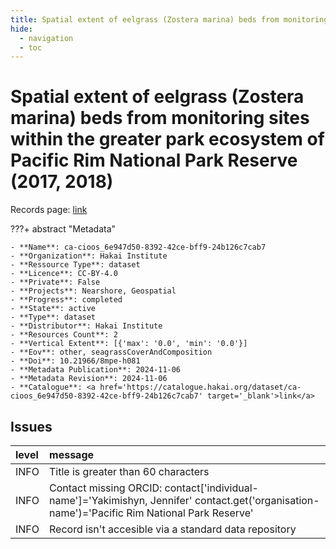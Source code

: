 ```yaml
---
title: Spatial extent of eelgrass (Zostera marina) beds from monitoring sites within the greater park ecosystem of Pacific Rim National Park Reserve (2017, 2018)
hide:
  - navigation
  - toc
---
```


# Spatial extent of eelgrass (Zostera marina) beds from monitoring sites within the greater park ecosystem of Pacific Rim National Park Reserve (2017, 2018)

Records page: <a href='https://catalogue.hakai.org/dataset/ca-cioos_6e947d50-8392-42ce-bff9-24b126c7cab7' target='_blank'>link</a>

???+ abstract "Metadata"

    - **Name**: ca-cioos_6e947d50-8392-42ce-bff9-24b126c7cab7 
    - **Organization**: Hakai Institute 
    - **Ressource Type**: dataset 
    - **Licence**: CC-BY-4.0 
    - **Private**: False 
    - **Projects**: Nearshore, Geospatial 
    - **Progress**: completed 
    - **State**: active 
    - **Type**: dataset 
    - **Distributor**: Hakai Institute 
    - **Resources Count**: 2 
    - **Vertical Extent**: [{'max': '0.0', 'min': '0.0'}] 
    - **Eov**: other, seagrassCoverAndComposition 
    - **Doi**: 10.21966/8mpe-h081 
    - **Metadata Publication**: 2024-11-06 
    - **Metadata Revision**: 2024-11-06 
    - **Catalogue**: <a href='https://catalogue.hakai.org/dataset/ca-cioos_6e947d50-8392-42ce-bff9-24b126c7cab7' target='_blank'>link</a> 

<div id='map'></div>




## Issues
| level   | message                                                                                                                                       |
|:--------|:----------------------------------------------------------------------------------------------------------------------------------------------|
| INFO    | Title is greater than 60 characters                                                                                                           |
| INFO    | Contact missing ORCID: contact['individual-name']='Yakimishyn, Jennifer' contact.get('organisation-name')='Pacific Rim National Park Reserve' |
| INFO    | Record isn't accesible via a standard data repository                                                                                         |


<script>
   document.addEventListener("DOMContentLoaded", function() {
    var map = L.map('map').setView([51.505, -125.09], 5);
    L.tileLayer('https://tile.openstreetmap.org/{z}/{x}/{y}.png', {
        maxZoom: 19,
        attribution: '&copy; <a href="http://www.openstreetmap.org/copyright">OpenStreetMap</a>'
    }).addTo(map);
    var geojsonFeature = {
        "type": "Feature",
        "properties": {
            "name" : "Spatial extent of eelgrass (Zostera marina) beds from monitoring sites within the greater park ecosystem of Pacific Rim National Park Reserve (2017, 2018)"
        },
        "geometry": {'type': 'Polygon', 'coordinates': [[[-126.0511576, 48.72717181], [-124.94565833, 48.72717181], [-124.94565833, 49.24536019], [-126.0511576, 49.24536019], [-126.0511576, 48.72717181]]]}
    }
    L.geoJSON(geojsonFeature).addTo(map);
   })
</script>